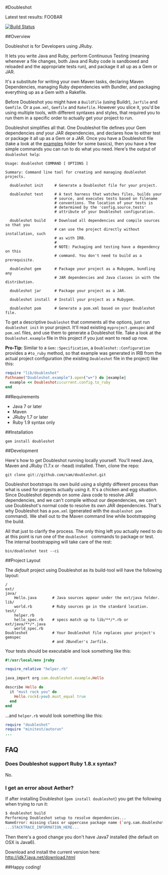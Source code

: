 #Doubleshot

Latest test results: FOOBAR

[![Build Status](https://secure.travis-ci.org/sam/doubleshot.png)](http://travis-ci.org/sam/doubleshot)

##Overview

Doubleshot is for Developers using JRuby.

It lets you write Java and Ruby, perform Continuous Testing (meaning whenever a file changes, both Java and Ruby code is sandboxed and reloaded and the appropriate tests run), and package it all up as a Gem or JAR.

It's a substitute for writing your own Maven tasks, declaring Maven Dependencies, managing Ruby dependencies with Bundler, and packaging everything up as a Gem with a Rakefile.

Before Doubleshot you might have a ```Buildfile``` (using Buildr), ```Jarfile``` and ```Gemfile```. Or a ```pom.xml```, ```Gemfile``` and ```Rakefile```. However you slice it, you'd be using multiple tools, with different syntaxes and styles, that required you to run them in a specific order to actually get your project to run.

Doubleshot simplifies all that. One Doubleshot file defines your Gem dependencies *and* your JAR dependencies, and declares how to either test or package it all up as a Gem or a JAR. Once you have a Doubleshot file (take a look at the [examples](https://github.com/sam/doubleshot/tree/master/examples) folder for some basics), then you have a few simple commands you can run to do what you need. Here's the output of ```doubleshot help```:

```
Usage: doubleshot COMMAND [ OPTIONS ]

Summary: Command line tool for creating and managing doubleshot projects.

  doubleshot init     # Generate a Doubleshot file for your project.

  doubleshot test     # A test harness that watches files, builds your
                      # source, and executes tests based on filename
                      # conventions. The location of your tests is
                      # determined by the 'config.source.tests'
                      # attribute of your Doubleshot configuration.

  doubleshot build    # Download all dependencies and compile sources so that you
                      # can use the project directly without installation, such
                      # as with IRB.
                      #
                      # NOTE: Packaging and testing have a dependency on this
                      # command. You don't need to build as a prerequisite.

  doubleshot gem      # Package your project as a Rubygem, bundling any
                      # JAR dependencies and Java classes in with the distribution.

  doubleshot jar      # Package your project as a JAR.

  doubleshot install  # Install your project as a Rubygem.

  doubleshot pom      # Generate a pom.xml based on your Doubleshot file.
```

To get a descriptive ```Doubleshot``` that comments all the options, just run ```doubleshot init``` in your project. It'll read existing ```myproject.gemspec``` and ```pom.xml``` files, and use them to generate a Doubleshot file. Take a look at the ```Doubleshot.example``` file in this project if you just want to read up now.

**Pro-Tip:** Similar to a ```Gem::Specification```, a ```Doubleshot::Configuration``` provides a ```#to_ruby``` method, so that example was generated in IRB from the actual project configuration (the existing ```Doubleshot``` file in the project) like this:

```ruby
require "lib/doubleshot"
Pathname("Doubleshot.example").open("w+") do |example|
  example << Doubleshot::current.config.to_ruby
end
```

##Requirements
* Java 7 or later
* Maven
* JRuby 1.7 or later
* Ruby 1.9 syntax only

##Installation

```
gem install doubleshot
```

##Development

Here's how to get Doubleshot running locally yourself. You'll need Java, Maven and JRuby (1.7.x or -head) installed. Then, clone the repo:

```
git clone git://github.com/sam/doubleshot.git
```

Doubleshot bootstraps its own build using a slightly different process than what is used for projects actually using it. It's a chicken and egg situation. Since Doubleshot depends on some Java code to resolve JAR dependencies, and we can't compile without our dependencies, we can't use Doubleshot's normal code to resolve its own JAR dependencies. That's why Doubleshot has a ```pom.xml``` (generated with the ```doubleshot pom``` command). We shell out to the Maven command line while bootstrapping the build.

All that just to clarify the process. The only thing left you actually need to do at this point is run one of the  ```doubleshot ``` commands to package or test. The internal bootstrapping will take care of the rest:

```
bin/doubleshot test --ci
```

##Project Layout

The *default* project using Doubleshot as its build-tool will have the following layout:

```
/
ext/
java/
    Hello.java       # Java sources appear under the ext/java folder.
lib/
    world.rb         # Ruby sources go in the standard location.
test/
    helper.rb
    hello_spec.rb    # specs match up to lib/**/*.rb or ext/java/**/*.java
    world_spec.rb
Doubleshot           # Your Doubleshot file replaces your project's gemspec
                     # and JBundler's Jarfile.
```

Your tests should be executable and look something like this:

```Ruby
#!/usr/local/env jruby

require_relative "helper.rb"

java_import org.sam.doubleshot.example.Hello

describe Hello do
  it "must rock you" do
    Hello.rock(:you).must_equal true
  end
end
```

...and ```helper.rb``` would look something like this:

```Ruby
require "doubleshot"
require "minitest/autorun"
...
```

## FAQ

### Does Doubleshot support Ruby 1.8.x syntax?

No.

### I get an error about Aether?

If after installing Doubleshot (`gem install doubleshot`) you get the following when trying to run it:

```bash
$ doubleshot build
Performing Doubleshot setup to resolve dependencies...
NameError: missing class or uppercase package name (`org.sam.doubleshot.Aether')
...STACKTRACE_INFORMATION_HERE...
```

Then there's a good change you don't have Java7 installed (the default on OSX is Java6).

Download and install the current version here: http://jdk7.java.net/download.html

##Happy coding!
